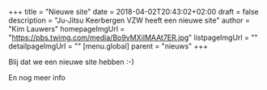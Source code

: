 +++
title = "Nieuwe site"
date = 2018-04-02T20:43:02+02:00
draft = false
description = "Ju-Jitsu Keerbergen VZW heeft een nieuwe site"
author = "Kim Lauwers"
homepageImgUrl = "https://pbs.twimg.com/media/Bo9vMXiIMAAt7ER.jpg"
listpageImgUrl = ""
detailpageImgUrl = ""
[menu.global]
    parent = "nieuws"
+++

Blij dat we een nieuwe site hebben :-)
<!--more-->
En nog meer info